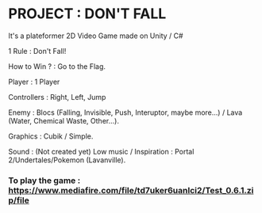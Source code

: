 # PROJECT : DON'T FALL

It's a plateformer 2D Video Game made on Unity / C#

1 Rule : Don't Fall!

How to Win ? : Go to the Flag.

Player : 1 Player

Controllers : Right, Left, Jump

Enemy : Blocs (Falling, Invisible, Push, Interuptor, maybe more...) / Lava (Water, Chemical Waste, Other...).

Graphics : Cubik / Simple.

Sound : (Not created yet) Low music / Inspiration : Portal 2/Undertales/Pokemon (Lavanville).

### To play the game : https://www.mediafire.com/file/td7uker6uanlci2/Test_0.6.1.zip/file

<!---
VaxThrash/VaxThrash is a ✨ special ✨ repository because its `README.md` (this file) appears on your GitHub profile.
You can click the Preview link to take a look at your changes.
--->
